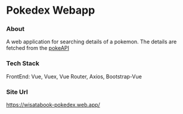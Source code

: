 # Pokedex Webapp

### About

A web application for searching details of a pokemon. The details are fetched from the [pokeAPI](https://pokeapi.co/)

### Tech Stack

FrontEnd: Vue, Vuex, Vue Router, Axios, Bootstrap-Vue

### Site Url

https://wisatabook-pokedex.web.app/
